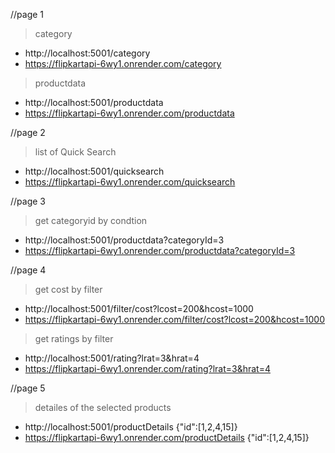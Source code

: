 //page 1
>category
* http://localhost:5001/category
 * https://flipkartapi-6wy1.onrender.com/category

>productdata
* http://localhost:5001/productdata
 * https://flipkartapi-6wy1.onrender.com/productdata

//page 2
> list of Quick Search
* http://localhost:5001/quicksearch
* https://flipkartapi-6wy1.onrender.com/quicksearch

//page 3
>get categoryid by condtion
* http://localhost:5001/productdata?categoryId=3 
* https://flipkartapi-6wy1.onrender.com/productdata?categoryId=3 

//page 4
>get cost by filter
* http://localhost:5001/filter/cost?lcost=200&hcost=1000
* https://flipkartapi-6wy1.onrender.com/filter/cost?lcost=200&hcost=1000

>get ratings by filter
* http://localhost:5001/rating?lrat=3&hrat=4
 * https://flipkartapi-6wy1.onrender.com/rating?lrat=3&hrat=4

//page 5
>detailes of the selected products
* http://localhost:5001/productDetails
{"id":[1,2,4,15]}
 * https://flipkartapi-6wy1.onrender.com/productDetails
{"id":[1,2,4,15]}

